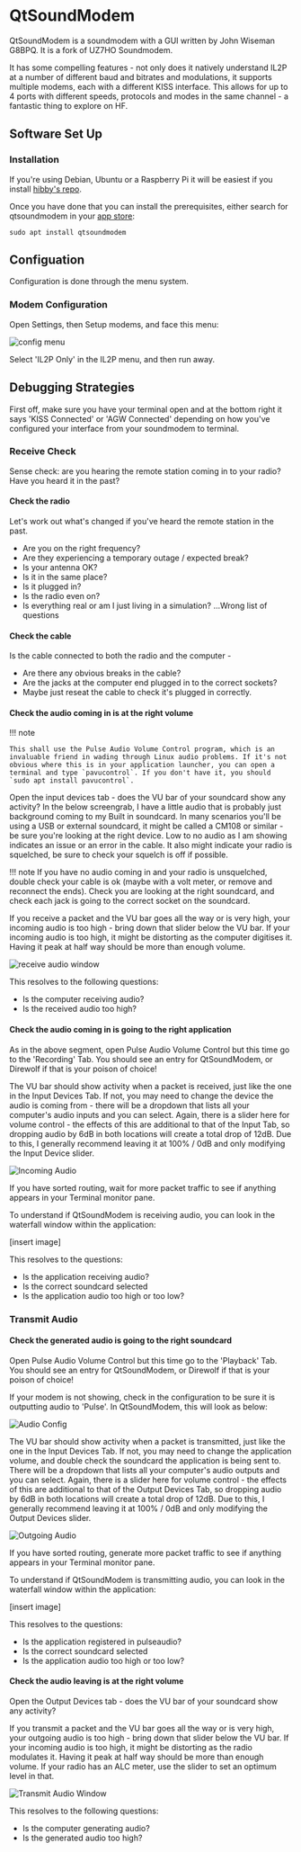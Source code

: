 # QtSoundModem

QtSoundModem is a soundmodem with a GUI written by John Wiseman G8BPQ. It is a fork of UZ7HO Soundmodem.

It has some compelling features - not only does it natively understand IL2P at a number of different baud and bitrates and modulations, it supports multiple modems, each with a different KISS interface. This allows for up to 4 ports with different speeds, protocols and modes in the same channel - a fantastic thing to explore on HF.

## Software Set Up

### Installation

If you're using Debian, Ubuntu or a Raspberry Pi it will be easiest if you install [hibby's repo](../repo.md).

Once you have done that you can install the prerequisites, either search for
qtsoundmodem in your [app store](../linux.md/#graphical-app-store-frontend):

`sudo apt install qtsoundmodem`

## Configuation

Configuration is done through the menu system.

### Modem Configuration

Open Settings, then Setup modems, and face this menu:

![config menu](../static/img/qtsm_modem_settings.png)

Select 'IL2P Only' in the IL2P menu, and then run away.

## Debugging Strategies

First off, make sure you have your terminal open and at the bottom right it says 'KISS Connected' or 'AGW Connected' depending on how you've configured your interface from your soundmodem to terminal. 

### Receive Check

Sense check: are you hearing the remote station coming in to your radio? Have you heard it in the past? 

#### Check the radio

Let's work out what's changed if you've heard the remote station in the past. 

  * Are you on the right frequency? 
  * Are they experiencing a temporary outage / expected break? 
  * Is your antenna OK? 
  * Is it in the same place? 
  * Is it plugged in? 
  * Is the radio even on?
  * Is everything real or am I just living in a simulation? ...Wrong list of questions

#### Check the cable

Is the cable connected to both the radio and the computer - 

  * Are there any obvious breaks in the cable? 
  * Are the jacks at the computer end plugged in to the correct sockets?
  * Maybe just reseat the cable to check it's plugged in correctly.

#### Check the audio coming in is at the right volume

!!! note

    This shall use the Pulse Audio Volume Control program, which is an invaluable friend in wading through Linux audio problems. If it's not obvious where this is in your application launcher, you can open a terminal and type `pavucontrol`. If you don't have it, you should `sudo apt install pavucontrol`.

Open the input devices tab - does the VU bar of your soundcard show any activity? In the below screengrab, I have a little audio that is probably just background coming to my Built in soundcard. In many scenarios you'll be using a USB or external soundcard, it might be called a CM108 or similar - be sure you're looking at the right device. Low to no audio as I am showing indicates an issue or an error in the cable. It also might indicate your radio is squelched, be sure to check your squelch is off if possible.

!!! note
    If you have no audio coming in and your radio is unsquelched, double check your cable is ok (maybe with a volt meter, or remove and reconnect the ends). Check you are looking at the right soundcard, and check each jack is going to the correct socket on the soundcard.

If you receive a packet and the VU bar goes all the way or is very high, your incoming audio is too high - bring down that slider below the VU bar. If your incoming audio is too high, it might be distorting as the computer digitises it. Having it peak at half way should be more than enough volume.

![receive audio window](../static/img/input_devices.png)

This resolves to the following questions:

  * Is the computer receiving audio?
  * Is the received audio too high?

#### Check the audio coming in is going to the right application

As in the above segment, open Pulse Audio Volume Control but this time go to the 'Recording' Tab. You should see an entry for QtSoundModem, or Direwolf if that is your poison of choice!

The VU bar should show activity when a packet is received, just like the one in the Input Devices Tab. If not, you may need to change the device the audio is coming from - there will be a dropdown that lists all your computer's audio inputs and you can select. Again, there is a slider here for volume control - the effects of this are additional to that of the Input Tab, so dropping audio by 6dB in both locations will create a total drop of 12dB. Due to this, I generally recommend leaving it at 100% / 0dB and only modifying the Input Device slider.

![Incoming Audio](../static/img/recording_dropdown.png)

If you have sorted routing, wait for more packet traffic to see if anything appears in your Terminal monitor pane.

To understand if QtSoundModem is receiving audio, you can look in the waterfall window within the application:

[insert image]

This resolves to the questions: 

  * Is the application receiving audio?
  * Is the correct soundcard selected  
  * Is the application audio too high or too low?


### Transmit Audio

#### Check the generated audio is going to the right soundcard

Open Pulse Audio Volume Control but this time go to the 'Playback' Tab. You should see an entry for QtSoundModem, or Direwolf if that is your poison of choice!

If your modem is not showing, check in the configuration to be sure it is outputting audio to 'Pulse'. In QtSoundModem, this will look as below:

![Audio Config](../static/img/qtsm_modem_config.png)

The VU bar should show activity when a packet is transmitted, just like the one in the Input Devices Tab. If not, you may need to change the application volume, and double check the soundcard the application is being sent to. There will be a dropdown that lists all your computer's audio outputs and you can select. Again, there is a slider here for volume control - the effects of this are additional to that of the Output Devices Tab, so dropping audio by 6dB in both locations will create a total drop of 12dB. Due to this, I generally recommend leaving it at 100% / 0dB and only modifying the Output Devices slider.


![Outgoing Audio](../static/img/playback_dropdown.png)

If you have sorted routing, generate more packet traffic to see if anything appears in your Terminal monitor pane.

To understand if QtSoundModem is transmitting audio, you can look in the waterfall window within the application:

[insert image]

This resolves to the questions: 

  * Is the application registered in pulseaudio?
  * Is the correct soundcard selected
  * Is the application audio too high or too low?

#### Check the audio leaving is at the right volume

Open the Output Devices tab - does the VU bar of your soundcard show any activity? 

If you transmit a packet and the VU bar goes all the way or is very high, your outgoing audio is too high - bring down that slider below the VU bar. If your incoming audio is too high, it might be distorting as the radio modulates it. Having it peak at half way should be more than enough volume. If your radio has an ALC meter, use the slider to set an optimum level in that.

![Transmit Audio Window](../static/img/output_devices.png)

This resolves to the following questions:

  * Is the computer generating audio?
  * Is the generated audio too high?
